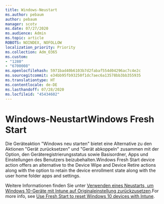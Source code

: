 ```yaml
---
title: Windows-Neustart
ms.author: pebaum
author: pebaum
manager: scotv
ms.date: 07/27/2020
ms.audience: Admin
ms.topic: article
ROBOTS: NOINDEX, NOFOLLOW
localization_priority: Priority
ms.collection: Adm_O365
ms.custom:
- "1280"
- "6700008"
ms.openlocfilehash: 5971bad40b6103b7d2fabaf554d04296ac7c4e2c
ms.sourcegitcommit: e34bb95fb93250f1dc7aec6a13578bb3bb355935
ms.translationtype: HT
ms.contentlocale: de-DE
ms.lasthandoff: 07/28/2020
ms.locfileid: "45434602"
---
```

# <a name="windows-fresh-start"></a><span data-ttu-id="c0de7-102">Windows-Neustart</span><span class="sxs-lookup"><span data-stu-id="c0de7-102">Windows Fresh Start</span></span>

<span data-ttu-id="c0de7-103">Die Geräteaktion "Windows neu starten" bietet eine Alternative zu den Aktionen "Gerät zurücksetzen" und "Gerät abkoppeln" zusammen mit der Option, den Geräteregistrierungsstatus sowie Basisordner, Apps und Einstellungen des Benutzers beizubehalten.</span><span class="sxs-lookup"><span data-stu-id="c0de7-103">Windows Fresh Start device action offers an alternative to the Device Wipe and Device Retire actions along with the option to retain the device enrollment state along with the user home folder apps and settings.</span></span>

<span data-ttu-id="c0de7-104">Weitere Informationen finden Sie unter [Verwenden eines Neustarts, um Windows 10-Geräte mit Intune auf Originaleinstellung zurückzusetzen](https://docs.microsoft.com/intune/device-fresh-start).</span><span class="sxs-lookup"><span data-stu-id="c0de7-104">For more info, see [Use Fresh Start to reset Windows 10 devices with Intune](https://docs.microsoft.com/intune/device-fresh-start).</span></span>